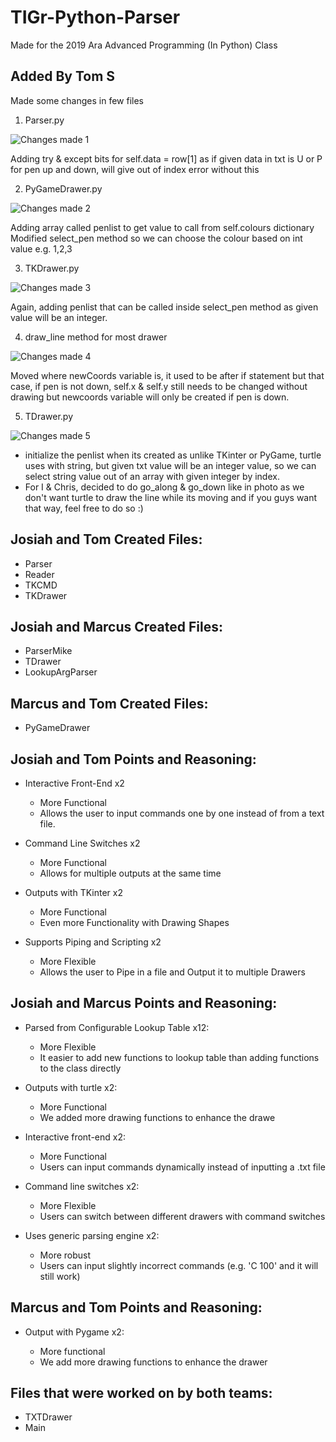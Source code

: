 # TIGr-Python-Parser
Made for the 2019 Ara Advanced Programming (In Python) Class

## Added By Tom S
Made some changes in few files
1. Parser.py

![Changes made 1](https://github.com/jok0436/TIGr-Python-Parser/blob/ATeamJoMaTo/image/change1.JPG)

Adding try & except bits for self.data = row[1] as if given data in txt is U or P
for pen up and down, will give out of index error without this

2. PyGameDrawer.py

![Changes made 2](https://github.com/jok0436/TIGr-Python-Parser/blob/ATeamJoMaTo/image/change2.JPG)

Adding array called penlist to get value to call from self.colours dictionary
Modified select_pen method so we can choose the colour based on int value e.g. 1,2,3

3. TKDrawer.py

![Changes made 3](https://github.com/jok0436/TIGr-Python-Parser/blob/ATeamJoMaTo/image/change3.JPG)

Again, adding penlist that can be called inside select_pen method as given value will be an integer.

4. draw_line method for most drawer

![Changes made 4](https://github.com/jok0436/TIGr-Python-Parser/blob/ATeamJoMaTo/image/change4.JPG)

Moved where newCoords variable is, it used to be after if statement but that case, if pen is not down, self.x & self.y still needs to be changed without drawing but newcoords variable will only be created if pen is down.

5. TDrawer.py

![Changes made 5](https://github.com/jok0436/TIGr-Python-Parser/blob/ATeamJoMaTo/image/change5.JPG)

* initialize the penlist when its created as unlike TKinter or PyGame, turtle uses with string, but given txt value will be an integer value, so we can select string value out of an array with given integer by index.
* For I & Chris, decided to do go_along & go_down like in photo as we don't want turtle to draw the line while its moving and if you guys want that way, feel free to do so :)




## Josiah and Tom Created Files:

* Parser
* Reader
* TKCMD
* TKDrawer


## Josiah and Marcus Created Files:

* ParserMike
* TDrawer
* LookupArgParser


## Marcus and Tom Created Files:

* PyGameDrawer


## Josiah and Tom Points and Reasoning:

* Interactive Front-End x2

	* More Functional
	* Allows the user to input commands one by one instead of from a text file.
	
* Command Line Switches x2

	* More Functional
	* Allows for multiple outputs at the same time
	
* Outputs with TKinter x2

	* More Functional
	* Even more Functionality with Drawing Shapes
	
* Supports Piping and Scripting x2

	* More Flexible
	* Allows the user to Pipe in a file and Output it to multiple Drawers


## Josiah and Marcus Points and Reasoning:

* Parsed from Configurable Lookup Table x12:
	
	* More Flexible
	* It easier to add new functions to lookup table than adding functions to the class directly
  
* Outputs with turtle x2:

  * More Functional
  * We added more drawing functions to enhance the drawe
  
* Interactive front-end x2:

  * More Functional
  * Users can input commands dynamically instead of inputting a .txt file
  
* Command line switches x2:

  * More Flexible
  * Users can switch between different drawers with command switches
  
* Uses generic parsing engine x2:
  
  * More robust
  * Users can input slightly incorrect commands (e.g. 'C           100' and it will still work)


## Marcus and Tom Points and Reasoning:

* Output with Pygame x2:

	* More functional
	* We add more drawing functions to enhance the drawer


## Files that were worked on by both teams:

* TXTDrawer
* Main
